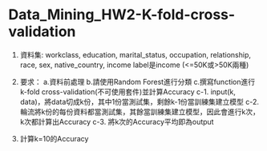 # Data_Mining_HW2-K-fold-cross-validation

1. 資料集: workclass, education, marital_status, occupation, relationship, race, sex, native_country, income
   label是income (<=50K或>50K兩種)
2. 要求：
        a.資料前處理
        b.請使用Random Forest進行分類
        c.撰寫function進行k-fold cross-validation(不可使用套件)並計算Accuracy
            c-1. input(k, data)，將data切成k份，其中1份當測試集，剩餘k-1份當訓練集建立模型
            c-2. 輪流將k份的每份資料都當測試集，其餘當訓練集建立模型，因此會進行k次，k次都計算出Accuracy
            c-3. 將k次的Accuracy平均即為output
  
3. 計算k=10的Accuracy
